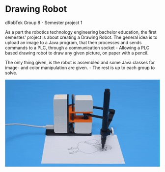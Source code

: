 # Drawing Robot
 dRobTek Group 8 - Semester project 1
 
As a part the robotics technology engineering bachelor education, the first semestes' project is about creating a Drawing Robot. The general idea is to upload an image to a Java program, that then processes and sends commands to a PLC, through a communication socket - Allowing a PLC based drawing robot to draw any given picture, on paper with a pencil.

The only thing given, is the robot is assembled and some Java classes for image- and color manipulation are given. - The rest is up to each group to solve.
 
![Drawing Robot GIF](DrawingRobotApp/app/Assets/drawingrobot.gif)
